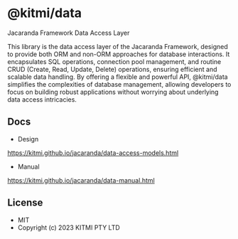 # @kitmi/data 

Jacaranda Framework Data Access Layer

This library is the data access layer of the Jacaranda Framework, designed to provide both ORM and non-ORM approaches for database interactions. It encapsulates SQL operations, connection pool management, and routine CRUD (Create, Read, Update, Delete) operations, ensuring efficient and scalable data handling. By offering a flexible and powerful API, @kitmi/data simplifies the complexities of database management, allowing developers to focus on building robust applications without worrying about underlying data access intricacies.

## Docs

- Design

https://kitmi.github.io/jacaranda/data-access-models.html

- Manual

https://kitmi.github.io/jacaranda/data-manual.html


## License

-   MIT
-   Copyright (c) 2023 KITMI PTY LTD
